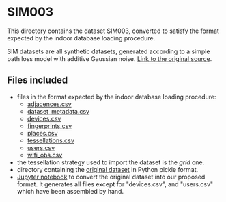 # SIM003

This directory contains the dataset SIM003, converted to satisfy the format expected by the indoor database loading procedure.

SIM datasets are all synthetic datasets, generated according to a simple path loss model with additive Gaussian noise. [Link to the original source](https://www.mdpi.com/1424-8220/17/12/2736).

## Files included

* files in the format expected by the indoor database loading procedure:
  * [adjacences.csv](https://github.com/dslab-uniud/Database-indoor/blob/main/Datasets/converted_datasets/SIM003/adjacences.csv)
  * [dataset_metadata.csv](https://github.com/dslab-uniud/Database-indoor/blob/main/Datasets/converted_datasets/SIM003/dataset_metadata.csv)
  * [devices.csv](https://github.com/dslab-uniud/Database-indoor/blob/main/Datasets/converted_datasets/SIM003/devices.csv)
  * [fingerprints.csv](https://github.com/dslab-uniud/Database-indoor/blob/main/Datasets/converted_datasets/SIM003/fingerprints.csv)
  * [places.csv](https://github.com/dslab-uniud/Database-indoor/blob/main/Datasets/converted_datasets/SIM003/places.csv)
  * [tessellations.csv](https://github.com/dslab-uniud/Database-indoor/blob/main/Datasets/converted_datasets/SIM003/tessellations.csv)
  * [users.csv](https://github.com/dslab-uniud/Database-indoor/blob/main/Datasets/converted_datasets/SIM003/users.csv)
  * [wifi_obs.csv](https://github.com/dslab-uniud/Database-indoor/blob/main/Datasets/converted_datasets/SIM003/wifi_obs.csv)
* the tessellation strategy used to import the dataset is the _grid_ one.
* directory containing the [original dataset](https://github.com/dslab-uniud/Database-indoor/blob/main/Datasets/raw_datasets/SIM/SIM003/) in Python pickle format.
* [Jupyter notebook](https://github.com/dslab-uniud/Database-indoor/blob/main/Datasets/sim_convert.ipynb) to convert the original dataset into our proposed format. It generates all files except for "devices.csv", and "users.csv" which have been assembled by hand.

